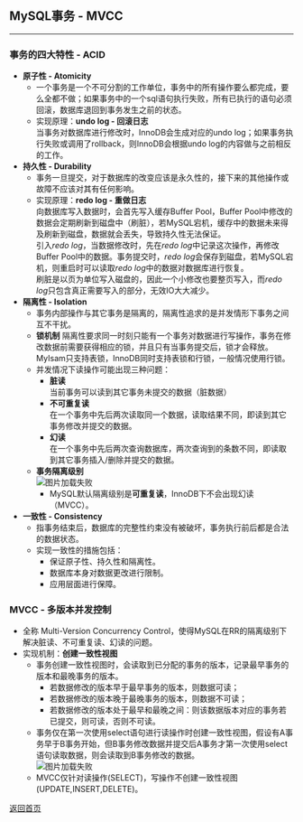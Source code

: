 ## **MySQL事务 - MVCC**
------------------
### **事务的四大特性 - ACID**
* **原子性 - Atomicity**
    + 一个事务是一个不可分割的工作单位，事务中的所有操作要么都完成，要么全都不做；如果事务中的一个sql语句执行失败，所有已执行的语句必须回滚，数据库退回到事务发生之前的状态。
    + 实现原理：**undo log - 回滚日志**  
     当事务对数据库进行修改时，InnoDB会生成对应的undo log；如果事务执行失败或调用了rollback，则InnoDB会根据undo log的内容做与之前相反的工作。 
* **持久性 - Durability**
    + 事务一旦提交，对于数据库的改变应该是永久性的，接下来的其他操作或故障不应该对其有任何影响。
    + 实现原理：**redo log - 重做日志**  
    向数据库写入数据时，会首先写入缓存Buffer Pool，Buffer Pool中修改的数据会定期刷新到磁盘中（刷脏），若MySQL宕机，缓存中的数据未来得及刷新到磁盘，数据就会丢失，导致持久性无法保证。  
    引入*redo log*，当数据修改时，先在*redo log*中记录这次操作，再修改Buffer Pool中的数据。事务提交时，*redo log*会保存到磁盘，若MySQL宕机，则重启时可以读取*redo log*中的数据对数据库进行恢复。  
    刷脏是以页为单位写入磁盘的，因此一个小修改也要整页写入，而*redo log*只包含真正需要写入的部分，无效IO大大减少。
* **隔离性 - Isolation**
    + 事务内部操作与其它事务是隔离的，隔离性追求的是并发情形下事务之间互不干扰。
    + **锁机制**  隔离性要求同一时刻只能有一个事务对数据进行写操作，事务在修改数据前需要获得相应的锁，并且只有当事务提交后，锁才会释放。MyIsam只支持表锁，InnoDB同时支持表锁和行锁，一般情况使用行锁。
    + 并发情况下读操作可能出现三种问题：
        * **脏读**  
        当前事务可以读到其它事务未提交的数据（脏数据）
        * **不可重复读**  
        在一个事务中先后两次读取同一个数据，读取结果不同，即读到其它事务修改并提交的数据。
        * **幻读**  
        在一个事务中先后两次查询数据库，两次查询到的条数不同，即读取到其它事务插入/删除并提交的数据。
    + **事务隔离级别**  
        ![图片加载失败](https://maxwell-l.github.io/WriteSomething/image/mvcc1.png)
        * MySQL默认隔离级别是**可重复读**，InnoDB下不会出现幻读（MVCC）。
* **一致性 - Consistency**
    + 指事务结束后，数据库的完整性约束没有被破坏，事务执行前后都是合法的数据状态。
    + 实现一致性的措施包括：
        * 保证原子性、持久性和隔离性。
        * 数据库本身对数据更改进行限制。
        * 应用层面进行保障。

### **MVCC - 多版本并发控制**
* 全称 Multi-Version Concurrency Control，使得MySQL在RR的隔离级别下解决脏读、不可重复读、幻读的问题。
* 实现机制：**创建一致性视图**  
    + 事务创建一致性视图时，会读取到已分配的事务的版本，记录最早事务的版本和最晚事务的版本。
        * 若数据修改的版本早于最早事务的版本，则数据可读；
        * 若数据修改的版本晚于最晚事务的版本，则数据不可读；
        * 若数据修改的版本处于最早和最晚之间：则该数据版本对应的事务若已提交，则可读，否则不可读。
    + 事务仅在第一次使用select语句进行读操作时创建一致性视图，假设有A事务早于B事务开始，但B事务修改数据并提交后A事务才第一次使用select语句读取数据，则会读取到B事务修改的数据。  
        ![图片加载失败](https://maxwell-l.github.io/WriteSomething/image/mvcc2.png)
    + MVCC仅针对读操作(SELECT)，写操作不创建一致性视图(UPDATE,INSERT,DELETE)。







[返回首页](https://maxwell-l.github.io/WriteSomething)


